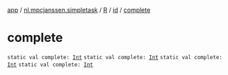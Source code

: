 [app](../../../index.md) / [nl.mpcjanssen.simpletask](../../index.md) / [R](../index.md) / [id](index.md) / [complete](.)

# complete

`static val complete: `[`Int`](https://kotlinlang.org/api/latest/jvm/stdlib/kotlin/-int/index.html)
`static val complete: `[`Int`](https://kotlinlang.org/api/latest/jvm/stdlib/kotlin/-int/index.html)
`static val complete: `[`Int`](https://kotlinlang.org/api/latest/jvm/stdlib/kotlin/-int/index.html)
`static val complete: `[`Int`](https://kotlinlang.org/api/latest/jvm/stdlib/kotlin/-int/index.html)
